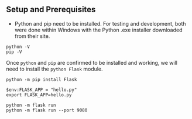 ## Setup and Prerequisites

* Python and pip need to be installed. For testing and development, both were done within Windows with the Python .exe installer downloaded from their site.

```
python -V
pip -V
```

Once `python` and `pip` are confirmed to be installed and working, we will need to install the `python Flask` module.

```
python -m pip install Flask
```

```
$env:FLASK_APP = "hello.py"
export FLASK_APP=hello.py

python -m flask run
python -m flask run --port 9080
```
